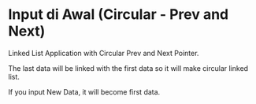 # Input di Awal (Circular - Prev and Next)
Linked List Application with Circular Prev and Next Pointer.

The last data will be linked with the first data so it will make circular linked list.

If you input New Data, it will become first data.
